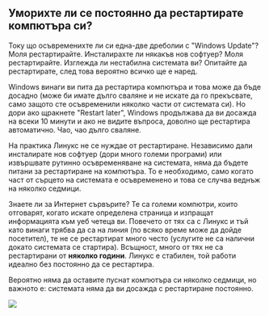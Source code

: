 <?php require("../../entete.php"); ?> <?php require("../../base.php"); ?>

<div id="corps">

<h2>Уморихте ли се постоянно да рестартирате компютъра си?</h2>

<p>Току що осъвременихте ли си една-две дреболии с "Windows Update"? Моля рестартирайте. Инсталирахте ли някакъв нов софтуер? Моля рестартирайте. Изглежда ли нестабилна системата ви? Опитайте да рестартирате, след това вероятно всичко ще е наред.</p>

<p>Windows винаги ви пита да рестартира компютъра и това може да бъде досадно (може би имате дълго сваляне и не искате да го прекъсвате, само защото сте осъвременили няколко части от системата си). Но дори ако щракнете "Restart later", Windows продължава да ви досажда на всеки 10 минути и ако не видите въпроса, доволно ще рестартира автоматично. Чао, чао дълго сваляне.</p>

<p>На практика Линукс не се нуждае от рестартиране. Независимо дали инсталирате нов софтуер (дори много големи програми) или извършвате рутинно осъвременяване на системата, няма да бъдете питани за рестартиране на компютъра. То е необходимо, само когато част от сърцето на системата е осъвременено и това се случва веднъж на няколко седмици.</p>

<p>Знаете ли за Интернет сървърите? Те са големи компютри, които отговарят, когато искате определена страница и изпращат информацията към уеб четеца ви. Повечето от тях са с Линукс и тъй като винаги трябва да са на линия (по всяко време може да дойде посетител), те не се рестартират много често (услугите не са налични докато системата се стартира). Всъщност, много от тях не са рестартирани от <b>няколко години</b>. Линукс е стабилен, той работи идеално без постоянно да се рестартира.</p>

<p>Вероятно няма да оставите пуснат компютъра си няколко седмици, но важното е: системата няма да ви досажда с рестартиране постоянно.</p>

<img src="Images/reboot_all_the_time_thumb.png" />

</div>
</body>
</html>
